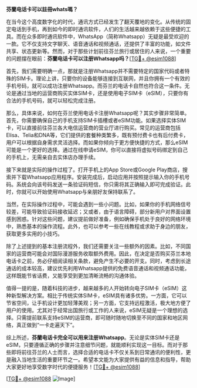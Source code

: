 **芬蘭电话卡可以註冊whats嗎？**

在当今这个高度数字化的时代，通讯方式已经发生了翻天覆地的变化。从传统的固定电话到手机，再到如今的即时通讯软件，人们的生活越来越依赖于这些便捷的工具。而在众多即时通讯软件中，WhatsApp（简称Whatsapp）无疑是最受欢迎的一款。它不仅支持文字聊天、语音通话和视频通话，还提供了丰富的功能，如文件共享、状态更新等。然而，对于那些计划前往芬兰旅行或居住的人来说，一个重要的问题摆在眼前：**芬蘭电话卡可以注册Whatsapp吗？**[[TG💪+ @esim1088](https://t.me/s/esim1088)]

首先，我们需要明确一点，那就是注册Whatsapp并不需要特定的国家代码或者特殊的SIM卡。理论上讲，只要你的设备能够连接到互联网，并且你拥有一个有效的手机号码，就可以成功注册Whatsapp。而芬兰的电话卡自然也符合这一条件。无论是通过当地的运营商购买实体SIM卡，还是使用电子SIM卡（eSIM），只要你有合法的手机号码，就可以轻松完成注册。

那么，具体来说，如何在芬兰使用电话卡注册Whatsapp呢？其实步骤非常简单。首先，你需要确保自己的手机支持SIM卡插槽或者eSIM功能。如果选择实体SIM卡，可以直接前往芬兰各大电信运营商的营业厅进行购买。常见的运营商包括Elisa、Telia和DNA等，它们提供的套餐种类繁多，既有预付费卡也有后付费卡，用户可以根据自身需求灵活选择。而如果你倾向于更方便快捷的方式，那么eSIM可能是一个更好的选择。通过在线申请eSIM，你可以直接将虚拟号码绑定到自己的手机上，无需亲自去实体店办理手续。

接下来就是实际的操作过程了。打开手机上的App Store或Google Play商店，搜索并下载Whatsapp应用程序。安装完成后，启动应用并按照提示输入你的手机号码。系统会向该号码发送一条验证码短信，你只需将其正确输入即可完成验证。此时，你就可以开始使用Whatsapp与亲朋好友保持联系了。

当然，在实际操作过程中，可能会遇到一些小问题。比如，如果你的手机网络信号较差，可能导致验证码接收延迟；又或者，由于语言障碍，部分新用户对界面设置感到困惑。针对这些问题，建议提前做好准备，例如确保手机处于良好的网络环境中，熟悉基本的操作流程。此外，也可以参考一些在线教程或求助于身边的朋友，获取更多实用的小技巧。

除了上述提到的基本注册流程外，我们还需要关注一些额外的因素。比如，不同国家的运营商可能会对国际漫游服务收取额外费用。因此，在决定是否购买芬兰本地电话卡之前，务必仔细阅读相关条款，避免产生不必要的开支。同时，考虑到长途通话的成本较高，建议优先利用Whatsapp提供的免费语音通话和视频通话功能，这样既能节省话费，又能享受到更加清晰流畅的沟通体验。

值得一提的是，随着科技的进步，越来越多的人开始转向电子SIM卡（eSIM）这种新型解决方案。相比于传统实体SIM卡，eSIM具有诸多优势。一方面，它可以节省空间，让手机设计更加轻薄美观；另一方面，它支持远程激活，极大地方便了用户的使用。尤其对于经常出国旅行或工作的人来说，eSIM无疑是一个理想的选择。只需提前联系支持eSIM的运营商，即可随时随地切换至不同的国家和地区网络，真正做到“一卡走遍天下”。

综上所述，**芬蘭电话卡完全可以用来注册Whatsapp**。无论是实体SIM卡还是eSIM，只要遵循正确的步骤并注意细节问题，就能顺利实现这一目标。而对于那些即将前往芬兰的人士而言，选择合适的电话卡不仅关系到日常通讯的便利性，更是融入当地生活的重要环节之一。希望本文能为大家提供有益的信息和指导，帮助大家更好地享受数字时代的便捷服务！[[TG💪+ @esim1088](https://t.me/s/esim1088)]

[[TG💪+ @esim1088](https://t.me/s/esim1088) ![Image](https://i.postimg.cc/4NQfJmqS/Snipaste-2025-05-13-00-14-12.png)]